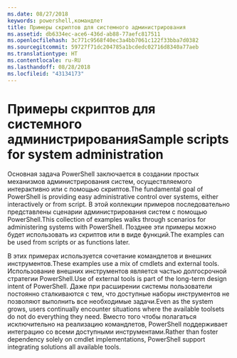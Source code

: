 ```yaml
---
ms.date: 08/27/2018
keywords: powershell,командлет
title: Примеры скриптов для системного администрирования
ms.assetid: db6334ec-ace6-436d-ab88-77aefc817511
ms.openlocfilehash: 3c771c9568f40ec3a4bb7061c122f33bba7d0382
ms.sourcegitcommit: 59727f71dc204785a1bcdedc02716d8340a77aeb
ms.translationtype: HT
ms.contentlocale: ru-RU
ms.lasthandoff: 08/28/2018
ms.locfileid: "43134173"
---
```

# <a name="sample-scripts-for-system-administration"></a><span data-ttu-id="afcbd-103">Примеры скриптов для системного администрирования</span><span class="sxs-lookup"><span data-stu-id="afcbd-103">Sample scripts for system administration</span></span>

<span data-ttu-id="afcbd-104">Основная задача PowerShell заключается в создании простых механизмов администрирования систем, осуществляемого интерактивно или с помощью скриптов.</span><span class="sxs-lookup"><span data-stu-id="afcbd-104">The fundamental goal of PowerShell is providing easy administrative control over systems, either interactively or from script.</span></span> <span data-ttu-id="afcbd-105">В этой коллекции примеров последовательно представлены сценарии администрирования систем с помощью PowerShell.</span><span class="sxs-lookup"><span data-stu-id="afcbd-105">This collection of examples walks through scenarios for administering systems with PowerShell.</span></span> <span data-ttu-id="afcbd-106">Позднее эти примеры можно будет использовать из скриптов или в виде функций.</span><span class="sxs-lookup"><span data-stu-id="afcbd-106">The examples can be used from scripts or as functions later.</span></span>

<span data-ttu-id="afcbd-107">В этих примерах используется сочетание командлетов и внешних инструментов.</span><span class="sxs-lookup"><span data-stu-id="afcbd-107">These examples use a mix of cmdlets and external tools.</span></span> <span data-ttu-id="afcbd-108">Использование внешних инструментов является частью долгосрочной стратегии PowerShell.</span><span class="sxs-lookup"><span data-stu-id="afcbd-108">Use of external tools is part of the long-term design intent of PowerShell.</span></span> <span data-ttu-id="afcbd-109">Даже при расширении системы пользователи постоянно сталкиваются с тем, что доступные наборы инструментов не позволяют выполнить все необходимые задачи.</span><span class="sxs-lookup"><span data-stu-id="afcbd-109">Even as the system grows, users continually encounter situations where the available toolsets do not do everything they need.</span></span> <span data-ttu-id="afcbd-110">Вместо того чтобы полагаться исключительно на реализацию командлетов, PowerShell поддерживает интеграцию со всеми доступными инструментами.</span><span class="sxs-lookup"><span data-stu-id="afcbd-110">Rather than foster dependency solely on cmdlet implementations, PowerShell support integrating solutions all available tools.</span></span>
